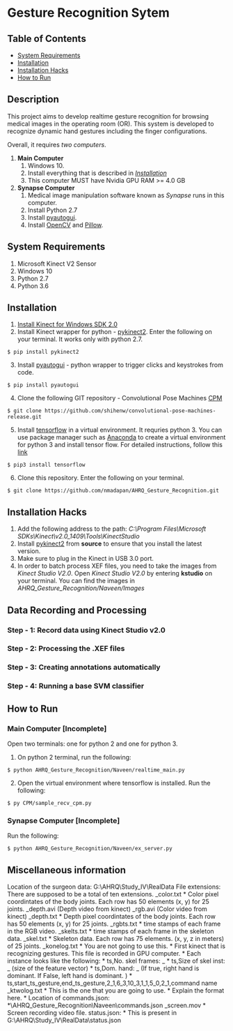 # Gesture Recognition Sytem

## Table of Contents
   * [System Requirements](#system-requirements)
   * [Installation](#installation)
   * [Installation Hacks](#installation-hacks)
   * [How to Run](#how-to-run)

## Description
This project aims to develop realtime gesture recognition for browsing medical images in the operating room (OR). This system is developed to recognize dynamic hand gestures including the finger configurations.

Overall, it requires *two computers*.
1. **Main Computer**
	1. Windows 10.
	2. Install everything that is described in [*Installation*](#installation)
	3. This computer MUST have Nvidia GPU RAM >= 4.0 GB
2. **Synapse Computer**
	1. Medical image manipulation software known as *Synapse* runs in this computer.
	2. Install Python 2.7
	3. Install [pyautogui](https://pyautogui.readthedocs.io/en/latest/install.html).
	4. Install [OpenCV](https://docs.opencv.org/3.3.1/d5/de5/tutorial_py_setup_in_windows.html) and [Pillow](https://pypi.org/project/Pillow/2.2.1/).

## System Requirements
1. Microsoft Kinect V2 Sensor
2. Windows 10
3. Python 2.7
4. Python 3.6

## Installation
1. [Install Kinect for Windows SDK 2.0](https://www.microsoft.com/en-us/download/details.aspx?id=44561)
2. Install Kinect wrapper for python - [pykinect2](https://github.com/Kinect/PyKinect2.git). Enter the following on your terminal. It works only with python 2.7.
```
$ pip install pykinect2
```
3. Install [pyautogui](https://pyautogui.readthedocs.io/en/latest/install.html) - python wrapper to trigger clicks and keystrokes from code.
```
$ pip install pyautogui
```
4. Clone the following GIT repository - Convolutional Pose Machines [CPM](https://github.com/shihenw/convolutional-pose-machines-release.git)
```
$ git clone https://github.com/shihenw/convolutional-pose-machines-release.git
```
5. Install [tensorflow](https://www.tensorflow.org/install/) in a virtual environment. It requries python 3. You can use package manager such as [Anaconda](https://conda.io/docs/user-guide/install/windows.html) to create a virtual environment for python 3 and install tensor flow. For detailed instructions, follow this [link](https://medium.com/intel-student-ambassadors/installing-tensorflow-on-windows-with-anaconda-af6fa6280a4b)
```
$ pip3 install tensorflow
```
6. Clone this repository. Enter the following on your terminal.
```
$ git clone https://github.com/nmadapan/AHRQ_Gesture_Recognition.git
```

## Installation Hacks
1. Add the following address to the path: *C:\Program Files\Microsoft SDKs\Kinect\v2.0_1409\Tools\KinectStudio*
2. Install [pykinect2](https://github.com/Kinect/PyKinect2.git) from **source** to ensure that you install the latest version.
3. Make sure to plug in the Kinect in USB 3.0 port.
4. In order to batch process XEF files, you need to take the images from *Kinect Studio V2.0*. Open *Kinect Studio V2.0* by entering **kstudio** on your terminal. You can find the images in *AHRQ_Gesture_Recognition/Naveen/Images*

## Data Recording and Processing
### Step - 1: Record data using Kinect Studio v2.0

### Step - 2: Processing the .XEF files

### Step - 3: Creating annotations automatically

### Step - 4: Running a base SVM classifier

## How to Run
### Main Computer [Incomplete]
Open two terminals: one for python 2 and one for python 3.
1. On python 2 terminal, run the following:
```
$ python AHRQ_Gesture_Recognition/Naveen/realtime_main.py
```
2. Open the virtual environment where tensorflow is installed. Run the following:
```
$ py CPM/sample_recv_cpm.py
```

### Synapse Computer [Incomplete]
Run the following:
```
$ python AHRQ_Gesture_Recognition/Naveen/ex_server.py
```

## Miscellaneous information
Location of the surgeon data: G:\AHRQ\Study_IV\RealData
File extensions:
	There are supposed to be a total of ten extensions.
	_color.txt
		* Color pixel coordintates of the body joints. Each row has 50 elements (x, y) for 25 joints.
	_depth.avi (Depth video from kinect)
	_rgb.avi (Color video from kinect)
	_depth.txt
		* Depth pixel coordintates of the body joints. Each row has 50 elements (x, y) for 25 joints.
	_rgbts.txt
		* time stamps of each frame in the RGB video.
	_skelts.txt
		* time stamps of each frame in the skeleton data.
	_skel.txt
		* Skeleton data. Each row has 75 elements. (x, y, z in meters) of 25 joints.
	_konelog.txt
		* You are not going to use this.
		* First kinect that is recognizing gestures. This file is recorded in GPU computer.
		* Each instance looks like the following:
			* ts,No. skel frames: _
			* ts,Size of skel inst: _ (size of the feature vector)
			* ts,Dom. hand: _ (If true, right hand is dominant. If False, left hand is dominant. )
			* ts,start_ts_gesture,end_ts_gesture,2_1,6_3,10_3,1_1,5_0,2_1,command name
	_ktwolog.txt
		* This is the one that you are going to use.
		* Explain the format here.
		* Location of commands.json: *\AHRQ_Gesture_Recognition\Naveen\commands.json
	_screen.mov
		* Screen recording video file.
	status.json:
		* This is present in G:\AHRQ\Study_IV\RealData\status.json
